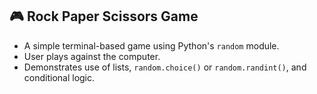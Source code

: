 ## 🎮 Rock Paper Scissors Game

- A simple terminal-based game using Python's `random` module.
- User plays against the computer.
- Demonstrates use of lists, `random.choice()` or `random.randint()`, and conditional logic.
